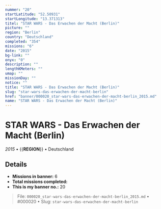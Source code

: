 ```yaml
---
nummer: "20"
startLatitude: "52.50931"
startLongitude: "13.371313"
titel: "STAR WARS - Das Erwachen der Macht (Berlin)"
picture: ""
region: "Berlin"
country: "Deutschland"
completed: "354"
missions: "6"
date: "2015"
bg-link: ""
onyx: "0"
description: ""
lengthKMeters: ""
umap: ""
missionDay: ""
notice: ""
title: "STAR WARS - Das Erwachen der Macht (Berlin)"
slug: "star-wars-das-erwachen-der-macht-berlin"
href: "banner/000020_star-wars-das-erwachen-der-macht-berlin_2015.md"
name: "STAR WARS - Das Erwachen der Macht (Berlin)"
---
```

# STAR WARS - Das Erwachen der Macht (Berlin)

*2015* • {{__REGION__}} • Deutschland





## Details

- **Missions in banner:** 6
- **Total missions completed:** 
- **This is my banner no.:** 20






> File: `000020_star-wars-das-erwachen-der-macht-berlin_2015.md` • #000020 • Slug: `star-wars-das-erwachen-der-macht-berlin`
